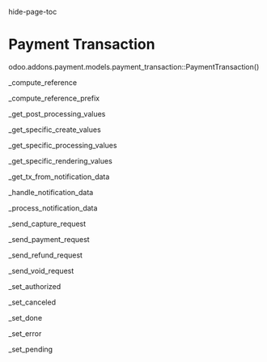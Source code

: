 hide-page-toc  

# Payment Transaction

<div class="autoclass">

odoo.addons.payment.models.payment_transaction::PaymentTransaction()

<div class="automethod">

\_compute_reference

</div>

<div class="automethod">

\_compute_reference_prefix

</div>

<div class="automethod">

\_get_post_processing_values

</div>

<div class="automethod">

\_get_specific_create_values

</div>

<div class="automethod">

\_get_specific_processing_values

</div>

<div class="automethod">

\_get_specific_rendering_values

</div>

<div class="automethod">

\_get_tx_from_notification_data

</div>

<div class="automethod">

\_handle_notification_data

</div>

<div class="automethod">

\_process_notification_data

</div>

<div class="automethod">

\_send_capture_request

</div>

<div class="automethod">

\_send_payment_request

</div>

<div class="automethod">

\_send_refund_request

</div>

<div class="automethod">

\_send_void_request

</div>

<div class="automethod">

\_set_authorized

</div>

<div class="automethod">

\_set_canceled

</div>

<div class="automethod">

\_set_done

</div>

<div class="automethod">

\_set_error

</div>

<div class="automethod">

\_set_pending

</div>

</div>

